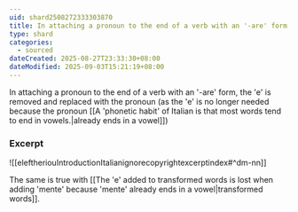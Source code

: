 ```yaml
---
uid: shard2508272333303870
title: In attaching a pronoun to the end of a verb with an '-are' form, the 'e' is removed, replaced with the pronoun
type: shard
categories:
  - sourced
dateCreated: 2025-08-27T23:33:30+08:00
dateModified: 2025-09-03T15:21:19+08:00
---
```

In attaching a pronoun to the end of a verb with an '-are' form, the 'e' is removed and replaced with the pronoun (as the 'e' is no longer needed because the pronoun [[A 'phonetic habit' of Italian is that most words tend to end in vowels.|already ends in a vowel]])

### Excerpt
![[eleftheriouIntroductionItalianignorecopyrightexcerptindex#^dm-nn]]

The same is true with [[The 'e' added to transformed words is lost when adding 'mente' because 'mente' already ends in a vowel|transformed words]].